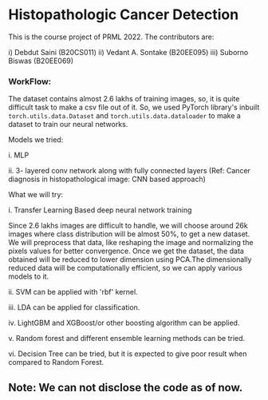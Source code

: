 # Histopathologic Cancer Detection

This is the course project of PRML 2022. The contributors are:

i) Debdut Saini (B20CS011)
ii) Vedant A. Sontake (B20EE095)
iii) Suborno Biswas (B20EE069)

<h3>WorkFlow:</h3>

The dataset contains almost 2.6 lakhs of training images, so, it is quite difficult task to make a csv file out of it.
So, we used PyTorch library's inbuilt `torch.utils.data.Dataset` and `torch.utils.data.dataloader` to make a dataset to train our neural networks. 

Models we tried:

i. MLP

ii. 3- layered conv network along with fully connected layers (Ref: Cancer diagnosis in histopathological image: CNN based approach)

What we will try:

i. Transfer Learning Based deep neural network training

Since 2.6 lakhs images are difficult to handle, we will choose around 26k images where class distribution will be almost 50%, to get a new dataset. We will preprocess that data, like reshaping the image and normalizing the pixels values for better convergence. Once we get the dataset, the data obtained will be reduced to lower dimension using PCA.The dimensionally reduced data will be computationally efficient, so we can apply various models to it.

ii. SVM can be applied with 'rbf' kernel.

iii. LDA can be applied for classification.

iv. LightGBM and XGBoost/or other boosting algorithm can be applied.

v. Random forest and different ensemble learning methods can be tried.

vi. Decision Tree can be tried, but it is expected to give poor result when compared to Random Forest.

## Note: We can not disclose the code as of now.

